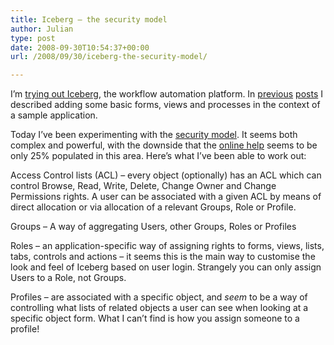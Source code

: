 ```yaml
---
title: Iceberg – the security model
author: Julian
type: post
date: 2008-09-30T10:54:37+00:00
url: /2008/09/30/iceberg-the-security-model/

---
```

I’m [trying out Iceberg][1], the workflow automation platform. In [previous][2] [posts][3] I described adding some basic forms, views and processes in the context of a sample application.

Today I’ve been experimenting with the [security model][4]. It seems both complex and powerful, with the downside that the [online help][4] seems to be only 25% populated in this area. Here’s what I’ve been able to work out:

Access Control lists (ACL) – every object (optionally) has an ACL which can control Browse, Read, Write, Delete, Change Owner and Change Permissions rights. A user can be associated with a given ACL by means of direct allocation or via allocation of a relevant Groups, Role or Profile.

Groups – A way of aggregating Users, other Groups, Roles or Profiles

Roles – an application-specific way of assigning rights to forms, views, lists, tabs, controls and actions – it seems this is the main way to customise the look and feel of Iceberg based on user login. Strangely you can only assign Users to a Role, not Groups.

Profiles – are associated with a specific object, and _seem_ to be a way of controlling what lists of related objects a user can see when looking at a specific object form. What I can’t find is how you assign someone to a profile!

 [1]: https://www.synesthesia.co.uk/blog/archives/2008/09/24/iceberg/
 [2]: https://www.synesthesia.co.uk/blog/archives/2008/09/24/iceberg-creating-the-first-user-story-1/
 [3]: https://www.synesthesia.co.uk/blog/archives/2008/09/25/iceberg-creating-the-first-user-story-2/
 [4]: https://www.learniceberg.com/6_Security_and_Permissions